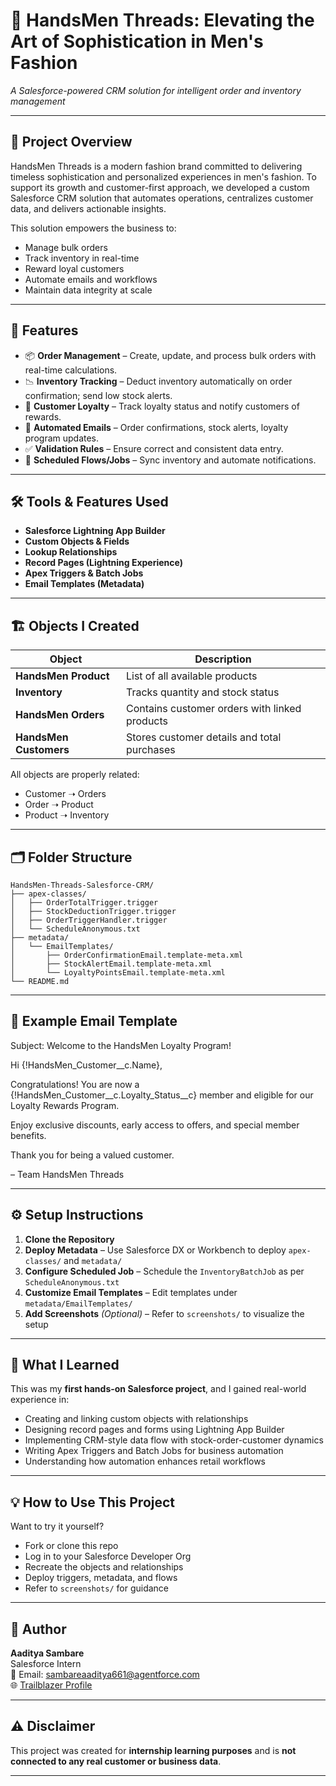 # 👔 HandsMen Threads: Elevating the Art of Sophistication in Men's Fashion

*A Salesforce-powered CRM solution for intelligent order and inventory management*

---

## 🧩 Project Overview

HandsMen Threads is a modern fashion brand committed to delivering timeless sophistication and personalized experiences in men's fashion. To support its growth and customer-first approach, we developed a custom Salesforce CRM solution that automates operations, centralizes customer data, and delivers actionable insights.

This solution empowers the business to:
- Manage bulk orders
- Track inventory in real-time
- Reward loyal customers
- Automate emails and workflows
- Maintain data integrity at scale

---

## 🚀 Features

- 📦 **Order Management** – Create, update, and process bulk orders with real-time calculations.
- 📉 **Inventory Tracking** – Deduct inventory automatically on order confirmation; send low stock alerts.
- 💎 **Customer Loyalty** – Track loyalty status and notify customers of rewards.
- 📧 **Automated Emails** – Order confirmations, stock alerts, loyalty program updates.
- ✅ **Validation Rules** – Ensure correct and consistent data entry.
- 🔁 **Scheduled Flows/Jobs** – Sync inventory and automate notifications.

---

## 🛠️ Tools & Features Used

- **Salesforce Lightning App Builder**
- **Custom Objects & Fields**
- **Lookup Relationships**
- **Record Pages (Lightning Experience)**
- **Apex Triggers & Batch Jobs**
- **Email Templates (Metadata)**

---

## 🏗️ Objects I Created

| Object              | Description                                                                 |
|---------------------|-----------------------------------------------------------------------------|
| **HandsMen Product**  | List of all available products                                              |
| **Inventory**         | Tracks quantity and stock status                                           |
| **HandsMen Orders**   | Contains customer orders with linked products                              |
| **HandsMen Customers**| Stores customer details and total purchases                                |

All objects are properly related:
- Customer ➝ Orders  
- Order ➝ Product  
- Product ➝ Inventory

---

## 🗂️ Folder Structure

```
HandsMen-Threads-Salesforce-CRM/
├── apex-classes/
│   ├── OrderTotalTrigger.trigger
│   ├── StockDeductionTrigger.trigger
│   ├── OrderTriggerHandler.trigger
│   └── ScheduleAnonymous.txt
├── metadata/
│   └── EmailTemplates/
│       ├── OrderConfirmationEmail.template-meta.xml
│       ├── StockAlertEmail.template-meta.xml
│       └── LoyaltyPointsEmail.template-meta.xml
└── README.md
```

---

## 📧 Example Email Template
Subject: Welcome to the HandsMen Loyalty Program!

Hi {!HandsMen_Customer__c.Name},

Congratulations! You are now a {!HandsMen_Customer__c.Loyalty_Status__c} member and eligible for our Loyalty Rewards Program.

Enjoy exclusive discounts, early access to offers, and special member benefits.

Thank you for being a valued customer.

– Team HandsMen Threads


---

## ⚙️ Setup Instructions

1. **Clone the Repository**
2. **Deploy Metadata** – Use Salesforce DX or Workbench to deploy `apex-classes/` and `metadata/`
3. **Configure Scheduled Job** – Schedule the `InventoryBatchJob` as per `ScheduleAnonymous.txt`
4. **Customize Email Templates** – Edit templates under `metadata/EmailTemplates/`
5. **Add Screenshots** *(Optional)* – Refer to `screenshots/` to visualize the setup

---

## 🧠 What I Learned

This was my **first hands-on Salesforce project**, and I gained real-world experience in:

- Creating and linking custom objects with relationships
- Designing record pages and forms using Lightning App Builder
- Implementing CRM-style data flow with stock-order-customer dynamics
- Writing Apex Triggers and Batch Jobs for business automation
- Understanding how automation enhances retail workflows

---

## 💡 How to Use This Project

Want to try it yourself?

- Fork or clone this repo
- Log in to your Salesforce Developer Org
- Recreate the objects and relationships
- Deploy triggers, metadata, and flows
- Refer to `screenshots/` for guidance

---

## 👤 Author

**Aaditya Sambare**  
Salesforce Intern  
📧 Email: sambareaaditya661@agentforce.com  
🌐 [Trailblazer Profile](https://www.salesforce.com/trailblazer/aadityasambare)

---

## ⚠️ Disclaimer

This project was created for **internship learning purposes** and is **not connected to any real customer or business data**.

---